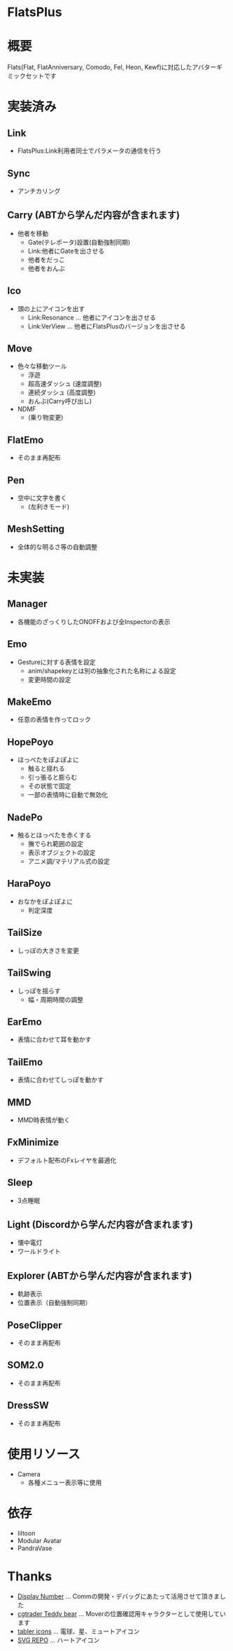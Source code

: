 # FlatsPlus

# 概要
Flats(Flat, FlatAnniversary, Comodo, Fel, Heon, Kewf)に対応したアバターギミックセットです

# 実装済み

## Link
- FlatsPlus:Link利用者同士でパラメータの通信を行う

## Sync
- アンチカリング

## Carry (ABTから学んだ内容が含まれます)
- 他者を移動
  - Gate(テレポータ)設置(自動強制同期)
  - Link:他者にGateを出させる
  - 他者をだっこ
  - 他者をおんぶ

## Ico
- 頭の上にアイコンを出す
  - Link:Resonance … 他者にアイコンを出させる
  - Link:VerView … 他者にFlatsPlusのバージョンを出させる

## Move
- 色々な移動ツール
  - 浮遊
  - 超高速ダッシュ (速度調整)
  - 連続ダッシュ (高度調整)
  - おんぶ(Carry呼び出し)
- NDMF
  - (乗り物変更)

## FlatEmo
- そのまま再配布

## Pen
- 空中に文字を書く
  - (左利きモード)
  
## MeshSetting
- 全体的な明るさ等の自動調整
  
# 未実装

## Manager
- 各機能のざっくりしたONOFFおよび全Inspectorの表示
## Emo
- Gestureに対する表情を設定
  - anim/shapekeyとは別の抽象化された名称による設定
  - 変更時間の設定
## MakeEmo 
- 任意の表情を作ってロック
## HopePoyo
- ほっぺたをぽよぽよに
  - 触ると揺れる
  - 引っ張ると膨らむ
  - その状態で固定
  - 一部の表情時に自動で無効化
## NadePo
- 触るとほっぺたを赤くする
  - 撫でられ範囲の設定
  - 表示オブジェクトの設定
  - アニメ調/マテリアル式の設定
## HaraPoyo
- おなかをぽよぽよに
  - 判定深度
## TailSize
- しっぽの大きさを変更
## TailSwing
- しっぽを揺らす
  - 幅・周期時間の調整
## EarEmo
- 表情に合わせて耳を動かす
## TailEmo
- 表情に合わせてしっぽを動かす
## MMD
- MMD時表情が動く
## FxMinimize
- デフォルト配布のFxレイヤを最適化
## Sleep
- 3点睡眠
## Light (Discordから学んだ内容が含まれます)
- 懐中電灯
- ワールドライト
## Explorer (ABTから学んだ内容が含まれます)
- 軌跡表示
- 位置表示（自動強制同期）
## PoseClipper
- そのまま再配布
## SOM2.0
- そのまま再配布
## DressSW
- そのまま再配布

# 使用リソース
- Camera
  - 各種メニュー表示等に使用

# 依存
- liltoon
- Modular Avatar
- PandraVase



# Thanks
- [Display Number](https://github.com/noriben327/DisplayNumber) … Commの開発・デバッグにあたって活用させて頂きました
- [cgtrader Teddy bear](https://www.cgtrader.com/3d-models/animals/mammal/teddy-bear-dc0f9bd6-2d21-4c9b-b3fc-9c8d7d9c1c93) … Moverの位置確認用キャラクターとして使用しています
- [tabler icons](https://tabler.io/icons) … 電球、星、ミュートアイコン
- [SVG REPO](https://www.svgrepo.com/svg/525369/heart) … ハートアイコン
